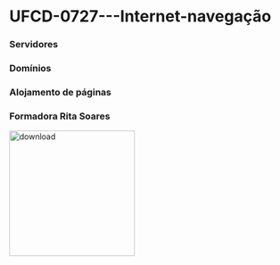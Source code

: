 # UFCD-0727---Internet-navegação 
### Servidores
### Domínios
### Alojamento de páginas

### **Formadora Rita Soares**


<img width="225" height="225" alt="download" src="https://github.com/user-attachments/assets/5b8a808a-8324-4eba-a067-add3e18d736b" />
